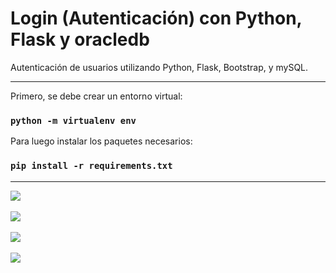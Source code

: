 # Login (Autenticación) con Python, Flask y oracledb
Autenticación de usuarios utilizando Python, Flask, Bootstrap, y mySQL.

<hr/>

Primero, se debe crear un entorno virtual:
### `python -m virtualenv env`

Para luego instalar los paquetes necesarios:
### `pip install -r requirements.txt`

<hr/>

![](./preview1.JPG)
<br/><br/>
![](./preview2.png)
<br/><br/>
![](./preview3.png)
<br/><br/>
![](./preview4.JPG)
